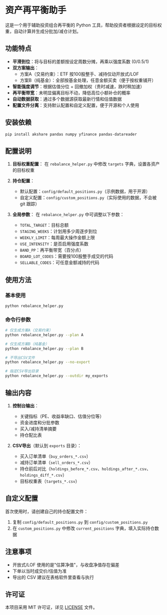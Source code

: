 # 资产再平衡助手

这是一个用于辅助投资组合再平衡的 Python 工具，帮助投资者根据设定的目标权重，自动计算并生成分批加/减仓计划。

## 功能特点

- **平滑到位**：将与目标的差额按设定周数分摊，再乘以强度系数 (0/0.5/1)
- **双方案输出**：
  - 方案A（交易约束）：ETF 按100股整手、减持仅动开放式/LOF
  - 方案B（纯基金）：全部按基金处理，任意金额买卖（便于按权重铺开）
- **智能强度调节**：根据估值分位 + 回撤加权（贵时减速，跌时稍加速）
- **再平衡带宽**：未明显偏离目标不动，降低高位小额补仓的概率
- **自动数据获取**：通过多个数据源获取最新行情和估值数据
- **配置文件分离**：支持默认配置和自定义配置，便于开源和个人使用

## 安装依赖

```bash
pip install akshare pandas numpy yfinance pandas-datareader
```

## 配置说明

1. **目标权重配置**：
   在 `rebalance_helper.py` 中修改 `targets` 字典，设置各资产的目标权重

2. **持仓配置**：
   - 默认配置：`config/default_positions.py`（示例数据，用于开源）
   - 自定义配置：`config/custom_positions.py`（实际使用的数据，不会被 git 跟踪）

3. **全局参数**：
   在 `rebalance_helper.py` 中可调整以下参数：
   - `TOTAL_TARGET`：目标总额
   - `STAGING_WEEKS`：计划用多少周逐步到位
   - `WEEKLY_LIMIT`：每周最大操作金额上限
   - `USE_INTENSITY`：是否启用强度系数
   - `BAND_PP`：再平衡带宽（百分点）
   - `BOARD_LOT_CODES`：需要按100股整手成交的代码
   - `SELLABLE_CODES`：可任意金额减持的代码

## 使用方法

### 基本使用

```bash
python rebalance_helper.py
```

### 命令行参数

```bash
# 仅生成方案A（交易约束）
python rebalance_helper.py --plan A

# 仅生成方案B（纯基金）
python rebalance_helper.py --plan B

# 不导出CSV文件
python rebalance_helper.py --no-export

# 指定CSV导出目录
python rebalance_helper.py --outdir my_exports
```

## 输出内容

1. **控制台输出**：
   - 关键指标（PE、收益率缺口、估值分位等）
   - 资金进度和分批参数
   - 买入/减持清单摘要
   - 持仓配比表

2. **CSV导出**（默认到 `exports` 目录）：
   - 买入订单清单（`buy_orders_*.csv`）
   - 减持订单清单（`sell_orders_*.csv`）
   - 持仓前后对比（`holdings_before_*.csv`、`holdings_after_*.csv`、`holdings_diff_*.csv`）
   - 目标权重表（`targets_*.csv`）

## 自定义配置

首次使用时，请创建自己的持仓配置文件：

1. 复制 `config/default_positions.py` 到 `config/custom_positions.py`
2. 在 `custom_positions.py` 中修改 `current_positions` 字典，填入实际持仓数据

## 注意事项

- 开放式/LOF 使用的是"估算净值"，与收盘净值存在偏差
- 下单以当时成交价/估值为准
- 导出的 CSV 建议在表格软件里查看与执行

## 许可证

本项目采用 MIT 许可证，详见 [LICENSE](LICENSE) 文件。
